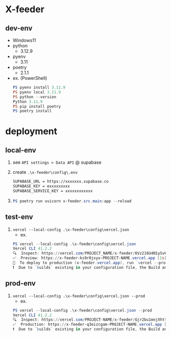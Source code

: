 # X-feeder

## dev-env
- Windows11
- python
  - 3.12.9
- pyenv
  - 3.11
- poetry
  - 2.1.1
- ex. (PowerShell)
    ```PowerShell
    PS pyenv install 3.11.9
    PS pyenv local 3.11.9
    PS python --version
    Python 3.11.9
    PS pip install poetry
    PS poetry install
    ```
# deployment

## local-env

1. see `API settings > Data API` @ supabase
1. create `.\x-feeder\config\.env`
    ```txt
    SUPABASE_URL = https://xxxxxxx.supabase.co
    SUPABASE_KEY = exxxxxxxxx
    SUPABASE_SERVICE_KEY = xxxxxxxxxxxx
    ```

1.  
    ```PowerShell
    PS poetry run uvicorn x-feeder.src.main:app --reload
    ```
## test-env

1. `vercel --local-config .\x-feeder\config\vercel.json`
    - ex.
    ```PowerShell
    PS vercel --local-config .\x-feeder\config\vercel.json
    Vercel CLI 41.2.2
    🔍  Inspect: https://vercel.com/PROJECT_NAME/x-feeder/6Vz216U4N1ySvH4Z9kyMUvZamR2f [2s]
    ✅  Preview: https://x-feeder-ks9r0jxyx-PROJECT-NAME.vercel.app [2s]
    📝  To deploy to production (x-feeder.vercel.app), run `vercel --prod`
    ❗️  Due to `builds` existing in your configuration file, the Build and Development Settings defined in your Project Settings will not apply. Learn More: https://vercel.link/unused-build-settings
    ```

## prod-env 

1. `vercel --local-config .\x-feeder\config\vercel.json --prod`
    - ex.
    ```PowerShell
    PS vercel --local-config .\x-feeder\config\vercel.json --prod
    Vercel CLI 41.2.2
    🔍  Inspect: https://vercel.com/PROJECT-NAME/x-feeder/Gjr2bu1mnjXhtfcYsHGYYT4M4wKd [956ms]
    ✅  Production: https://x-feeder-q3oizcgam-PROJECT-NAME.vercel.app [956ms]
    ❗️  Due to `builds` existing in your configuration file, the Build and Development Settings defined in your Project Settings will not apply. Learn More: https://vercel.link/unused-build-settings
    ```


